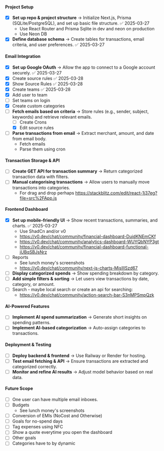 
#### **Project Setup**  
- [x] **Set up repo & project structure** → Initialize Next.js, Prisma (SQLite/PostgreSQL), and set up basic file structure. ✅ 2025-03-27
	- Use React Router and Prisma Sqlite in dev and neon on production
	- Use Neon DB
- [x] **Define database schema** → Create tables for transactions, email criteria, and user preferences. ✅ 2025-03-27

#### **Email Integration**  
- [x] **Set up Google OAuth** → Allow the app to connect to a Google account securely. ✅ 2025-03-27
- [x] Create source rules ✅ 2025-03-28
- [x] Show Source Rules ✅ 2025-03-28
- [x] Create teams ✅ 2025-03-28
- [x] Add user to team
- [ ] Set teams on login
- [x] Create custom categories
- [ ] **Fetch emails based on criteria** → Store rules (e.g., sender, subject, keywords) and retrieve relevant emails.  
	- [ ] Create Crons
	- [x] Edit source rules
- [ ] **Parse transactions from email** → Extract merchant, amount, and date from email body.  
	- Fetch emails
	- Parse them using cron
#### **Transaction Storage & API**  
- [ ] **Create GET API for transaction summary** → Return categorized transaction data with filters.  
- [ ] **Manual categorising transactions** → Allow users to manually move transactions into categories.  
	- For drag and drop perhaps https://stackblitz.com/edit/react-1j37eg?file=src%2FApp.js
#### **Frontend Dashboard**  
- [x] **Set up mobile-friendly UI** → Show recent transactions, summaries, and charts. ✅ 2025-03-27
	- Use ShadCn and/or v0
	- https://v0.dev/chat/community/financial-dashboard-DuidKNEmCKf
	- https://v0.dev/chat/community/analytics-dashboard-WUYQbNYP3gt
	- https://v0.dev/chat/community/financial-dashboard-functional-jUBqSBJsNrz
- [ ] Reports
	- See lunch money's screenshots
	- https://v0.dev/chat/community/next-js-charts-MislIISzd67
- [ ] **Display categorized spends** → Show spending breakdown by category.  
- [ ] **Add simple filters & sorting** → Let users view transactions by date, category, or amount.  
- [ ] Search - maybe local search or create an api for searching:
	- https://v0.dev/chat/community/action-search-bar-S3nMPSmpQzk

#### **AI-Powered Features**  
- [ ] **Implement AI spend summarization** → Generate short insights on spending patterns.  
- [ ] **Implement AI-based categorization** → Auto-assign categories to transactions.  

#### **Deployment & Testing**  
- [ ] **Deploy backend & frontend** → Use Railway or Render for hosting.
- [ ] **Test email fetching & API** → Ensure transactions are extracted and categorized correctly.  
- [ ] **Monitor and refine AI results** → Adjust model behavior based on real data.  

#### Future Scope
- [ ] One user can have multiple email inboxes.
- [ ] Budgets
	- See lunch money's screenshots
- [ ] Conversion of EMIs (NoCost and Otherwise)
- [ ] Goals for no-spend days
- [ ] Tag expenses using NFC
- [ ] Show a quote everytime you open the dashboard
- [ ] Other goals
- [ ] Categories have to by dynamic
